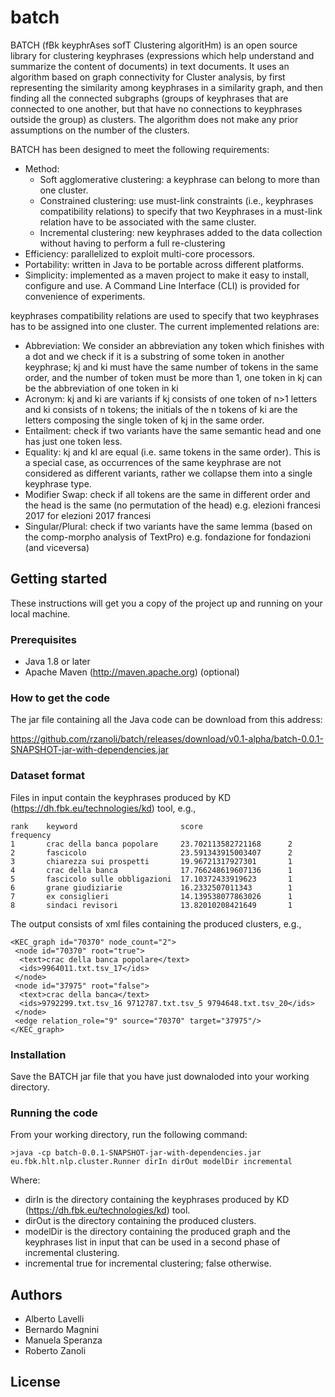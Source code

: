 # batch

BATCH (fBk keyphrAses sofT Clustering algoritHm) is an open source library for clustering keyphrases (expressions which help understand and summarize the content of documents) in text documents. It uses an algorithm based on graph connectivity for Cluster analysis, by first representing the similarity among keyphrases in a similarity graph, and then finding all the connected subgraphs (groups of keyphrases that are connected to one another, but that have no connections to keyphrases outside the group) as clusters. The algorithm does not make any prior assumptions on the number of the clusters.

BATCH has been designed to meet the following requirements:

- Method: 
  - Soft agglomerative clustering: a keyphrase can belong to more than one cluster.
  - Constrained clustering: use must-link constraints (i.e., keyphrases compatibility relations) to specify that two Keyphrases in a must-link relation have to be associated with the same cluster.
  - Incremental clustering: new keyphrases added to the data collection without having to perform a full re-clustering
- Efficiency: parallelized to exploit multi-core processors. 
- Portability: written in Java to be portable across different platforms.
- Simplicity:  implemented as a maven project to make it easy to install, configure and use. A Command Line Interface (CLI) is provided for convenience of experiments.

keyphrases compatibility relations are used to specify that two keyphrases has to be assigned into one cluster. The current implemented relations are:
- Abbreviation: We consider an abbreviation any token which finishes with a dot and we check if it is a substring of some token in another keyphrase; kj and ki must have the same number of tokens in the same order, and the number of token must be more than 1, one token in kj can be the abbreviation of one token in ki
- Acronym: kj and ki are variants if kj consists of one token of n>1 letters and ki consists of n tokens; the initials of the n tokens of ki are the letters composing the single token of kj in the same order.
- Entailment: check if two variants have the same semantic head and one has just one token less.
- Equality: kj and kl are equal (i.e. same tokens in the same order). This is a special case, as occurrences of the same keyphrase are not considered as different variants, rather we collapse them into a single keyphrase type.
- Modifier Swap: check if all tokens are the same in different order and the head is the same (no permutation of the head)
e.g. elezioni francesi 2017 for elezioni 2017 francesi
- Singular/Plural: check if two variants have the same lemma (based on the comp-morpho analysis of TextPro)
e.g. fondazione for fondazioni (and viceversa)


## Getting started

These instructions will get you a copy of the project up and running on your local machine.

### Prerequisites

- Java 1.8 or later
- Apache Maven (http://maven.apache.org) (optional)

### How to get the code

The jar file containing all the Java code can be download from this address: 

https://github.com/rzanoli/batch/releases/download/v0.1-alpha/batch-0.0.1-SNAPSHOT-jar-with-dependencies.jar


### Dataset format

Files in input contain the keyphrases produced by KD (https://dh.fbk.eu/technologies/kd) tool, e.g.,
```
rank    keyword                       score                   frequency
1       crac della banca popolare     23.702113582721168      2
2       fascicolo                     23.591343915003407      2
3       chiarezza sui prospetti       19.96721317927301       1
4       crac della banca              17.766248619607136      1
5       fascicolo sulle obbligazioni  17.10372433919623       1
6       grane giudiziarie             16.2332507011343        1
7       ex consiglieri                14.139538077863026      1
8       sindaci revisori              13.82010208421649       1
```

The output consists of xml files containing the produced clusters, e.g.,
```
<KEC_graph id="70370" node_count="2">
 <node id="70370" root="true">
  <text>crac della banca popolare</text>
  <ids>9964011.txt.tsv_17</ids>
 </node>
 <node id="37975" root="false">
  <text>crac della banca</text>
  <ids>9792299.txt.tsv_16 9712787.txt.tsv_5 9794648.txt.tsv_20</ids>
 </node>
 <edge relation_role="9" source="70370" target="37975"/>
</KEC_graph>
```

### Installation

Save the BATCH jar file that you have just downaloded into your working directory.

### Running the code

From your working directory, run the following command:

```>java -cp batch-0.0.1-SNAPSHOT-jar-with-dependencies.jar eu.fbk.hlt.nlp.cluster.Runner dirIn dirOut modelDir incremental```

Where: 
- dirIn is the directory containing the keyphrases produced by KD (https://dh.fbk.eu/technologies/kd) tool.
- dirOut is the directory containing the produced clusters.
- modelDir is the directory containing the produced graph and the keyphrases list in input that can be used in a second phase of incremental clustering.
- incremental true for incremental clustering; false otherwise.

## Authors

- Alberto Lavelli
- Bernardo Magnini
- Manuela Speranza
- Roberto Zanoli

## License


